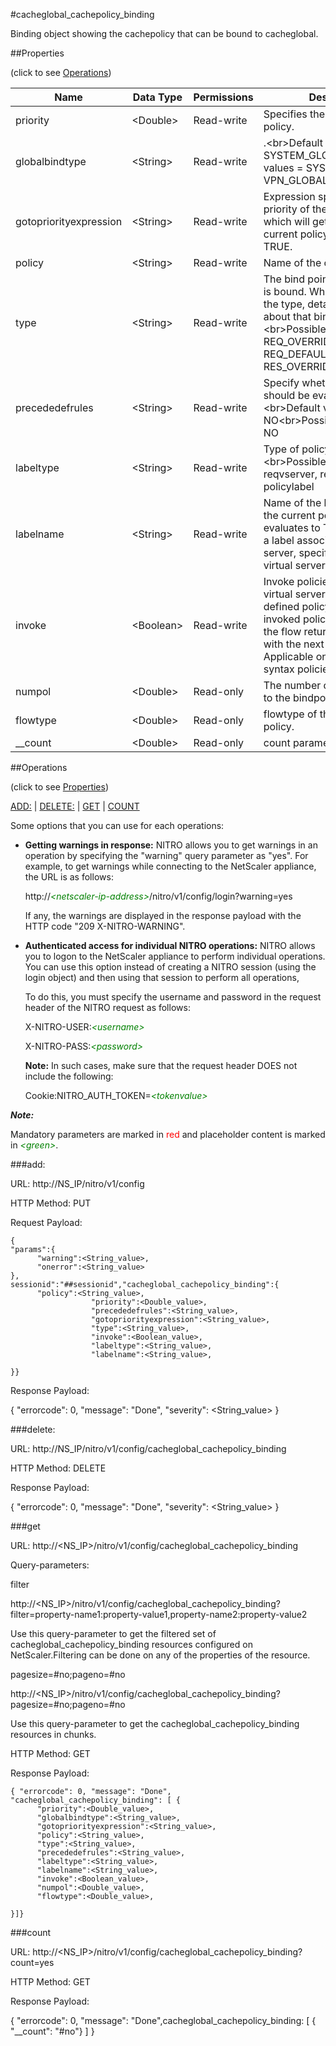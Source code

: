 #cacheglobal_cachepolicy_binding

Binding object showing the cachepolicy that can be bound to cacheglobal.


##Properties 
<span>(click to see [Operations](#operations))</span>


<table><thead><tr><th>Name</th><th> Data Type</th><th> Permissions</th><th>Description</th></tr></thead><tbody><tr><td>priority</td><td>&lt;Double></td><td>Read-write</td><td>Specifies the priority of the policy.</td><tr><tr><td>globalbindtype</td><td>&lt;String></td><td>Read-write</td><td>.&lt;br>Default value: SYSTEM_GLOBAL&lt;br>Possible values = SYSTEM_GLOBAL, VPN_GLOBAL, RNAT_GLOBAL</td><tr><tr><td>gotopriorityexpression</td><td>&lt;String></td><td>Read-write</td><td>Expression specifying the priority of the next policy which will get evaluated if the current policy rule evaluates to TRUE.</td><tr><tr><td>policy</td><td>&lt;String></td><td>Read-write</td><td>Name of the cache policy.</td><tr><tr><td>type</td><td>&lt;String></td><td>Read-write</td><td>The bind point to which policy is bound. When you specify the type, detailed information about that bind point appears.&lt;br>Possible values = REQ_OVERRIDE, REQ_DEFAULT, RES_OVERRIDE, RES_DEFAULT</td><tr><tr><td>precededefrules</td><td>&lt;String></td><td>Read-write</td><td>Specify whether this policy should be evaluated.&lt;br>Default value: NO&lt;br>Possible values = YES, NO</td><tr><tr><td>labeltype</td><td>&lt;String></td><td>Read-write</td><td>Type of policy label to invoke.&lt;br>Possible values = reqvserver, resvserver, policylabel</td><tr><tr><td>labelname</td><td>&lt;String></td><td>Read-write</td><td>Name of the label to invoke if the current policy rule evaluates to TRUE. (To invoke a label associated with a virtual server, specify the name of the virtual server.).</td><tr><tr><td>invoke</td><td>&lt;Boolean></td><td>Read-write</td><td>Invoke policies bound to a virtual server or a user-defined policy label. After the invoked policies are evaluated, the flow returns to the policy with the next priority. Applicable only to default-syntax policies.</td><tr><tr><td>numpol</td><td>&lt;Double></td><td>Read-only</td><td>The number of policies bound to the bindpoint.</td><tr><tr><td>flowtype</td><td>&lt;Double></td><td>Read-only</td><td>flowtype of the bound cache policy.</td><tr><tr><td>__count</td><td>&lt;Double></td><td>Read-only</td><td>count parameter</td><tr></tbody></table>
##Operations 
<span>(click to see [Properties](#properties))</span>


[ADD:](#add:) | [DELETE:](#delete:) | [GET](#get) | [COUNT](#count)


Some options that you can use for each operations:
<ul><li><p><b>Getting warnings in response:</b> NITRO allows you to get warnings in an operation by specifying the "warning" query parameter as "yes". For example, to get warnings while connecting to the NetScaler appliance, the URL is as follows:</p><p>http://<span style="color:green;font-style:italic;">&lt;netscaler-ip-address&gt;</span>/nitro/v1/config/login?warning=yes</p><p>If any, the warnings are displayed in the response payload with the HTTP code "209 X-NITRO-WARNING".</p></li><li><p><b>Authenticated access for individual NITRO operations:</b> NITRO allows you to logon to the NetScaler appliance to perform individual operations. You can use this option instead of creating a NITRO session (using the login object) and then using that session to perform all operations,</p><p>To do this, you must specify the username and password in the request header of the NITRO request as follows:</p><p>X-NITRO-USER:<span style="color:green;font-style:italic;">&lt;username&gt;</span></p><p>X-NITRO-PASS:<span style="color:green;font-style:italic;">&lt;password&gt;</span></p><p><b>Note:</b> In such cases, make sure that the request header DOES not include the following:</p><p>Cookie:NITRO_AUTH_TOKEN=<span style="color:green;font-style:italic;">&lt;tokenvalue&gt;</span></p></li></ul>



***Note:*** 
Mandatory parameters are marked in <span style="color:#FF0000;">red</span> and placeholder content is marked in <span style="color:green;font-style:italic">&lt;green&gt;</span>.

###add:



URL: http://NS_IP/nitro/v1/config
HTTP Method: PUT
Request Payload: ```{"params":{      "warning":<String_value>,      "onerror":<String_value>},sessionid":"##sessionid","cacheglobal_cachepolicy_binding":{      "policy":<String_value>,                  "priority":<Double_value>,                  "precededefrules":<String_value>,                  "gotopriorityexpression":<String_value>,                  "type":<String_value>,                  "invoke":<Boolean_value>,                  "labeltype":<String_value>,                  "labelname":<String_value>,}}```
Response Payload: 
{ "errorcode": 0, "message": "Done", "severity": <String_value> }


###delete:



URL: http://NS_IP/nitro/v1/config/cacheglobal_cachepolicy_binding
HTTP Method: DELETE
Response Payload: 
{ "errorcode": 0, "message": "Done", "severity": <String_value> }


###get



URL: http://&lt;NS_IP&gt;/nitro/v1/config/cacheglobal_cachepolicy_binding
Query-parameters:
filter
http://&lt;NS_IP&gt;/nitro/v1/config/cacheglobal_cachepolicy_binding?filter=property-name1:property-value1,property-name2:property-value2
Use this query-parameter to get the filtered set of cacheglobal_cachepolicy_binding resources configured on NetScaler.Filtering can be done on any of the properties of the resource.


pagesize=#no;pageno=#no
http://&lt;NS_IP&gt;/nitro/v1/config/cacheglobal_cachepolicy_binding?pagesize=#no;pageno=#no
Use this query-parameter to get the cacheglobal_cachepolicy_binding resources in chunks.



HTTP Method: GET
Response Payload: ```{ "errorcode": 0, "message": "Done", "cacheglobal_cachepolicy_binding": [ {      "priority":<Double_value>,      "globalbindtype":<String_value>,      "gotopriorityexpression":<String_value>,      "policy":<String_value>,      "type":<String_value>,      "precededefrules":<String_value>,      "labeltype":<String_value>,      "labelname":<String_value>,      "invoke":<Boolean_value>,      "numpol":<Double_value>,      "flowtype":<Double_value>,}]}```



###count



URL: http://&lt;NS_IP&gt;/nitro/v1/config/cacheglobal_cachepolicy_binding?count=yes
HTTP Method: GET
Response Payload: 
{ "errorcode": 0, "message": "Done",cacheglobal_cachepolicy_binding: [ { "__count": "#no"} ] }


